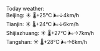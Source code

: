 Today weather:  
Beijing: ☀️   🌡️+25°C 🌬️↓4km/h  
Tianjin: ☀️   🌡️+24°C 🌬️↓6km/h  
Shijiazhuang: ☀️   🌡️+27°C 🌬️→7km/h  
Tangshan: ☀️   🌡️+28°C 🌬️→6km/h  

